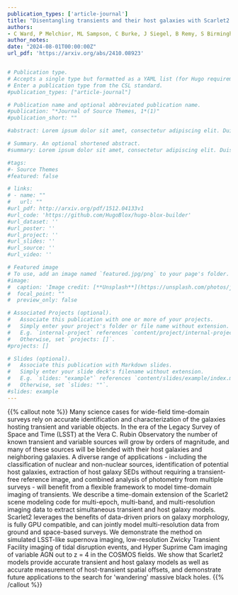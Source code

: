 ```yaml
---
publication_types: ['article-journal']
title: "Disentangling transients and their host galaxies with Scarlet2: A framework to forward model multi-epoch imaging"
authors:
- C Ward, P Melchior, ML Sampson, C Burke, J Siegel, B Remy, S Birmingham, E Ramey, S van Velzen
author_notes:
date: "2024-08-01T00:00:00Z"
url_pdf: 'https://arxiv.org/abs/2410.08923'


# Publication type.
# Accepts a single type but formatted as a YAML list (for Hugo requirements).
# Enter a publication type from the CSL standard.
#publication_types: ["article-journal"]

# Publication name and optional abbreviated publication name.
#publication: "*Journal of Source Themes, 1*(1)"
#publication_short: ""

#abstract: Lorem ipsum dolor sit amet, consectetur adipiscing elit. Duis posuere tellus ac #convallis placerat. Proin tincidunt magna sed ex sollicitudin condimentum. Sed ac faucibus dolor, #scelerisque sollicitudin nisi. Cras purus urna, suscipit quis sapien eu, pulvinar tempor diam. #Quisque risus orci, mollis id ante sit amet, gravida egestas nisl. Sed ac tempus magna. Proin in #dui enim. Donec condimentum, sem id dapibus fringilla, tellus enim condimentum arcu, nec volutpat #est felis vel metus. Vestibulum sit amet erat at nulla eleifend gravida.

# Summary. An optional shortened abstract.
#summary: Lorem ipsum dolor sit amet, consectetur adipiscing elit. Duis posuere tellus ac convallis #placerat. Proin tincidunt magna sed ex sollicitudin condimentum.

#tags:
#- Source Themes
#featured: false

# links:
# - name: ""
#   url: ""
#url_pdf: http://arxiv.org/pdf/1512.04133v1
#url_code: 'https://github.com/HugoBlox/hugo-blox-builder'
#url_dataset: ''
#url_poster: ''
#url_project: ''
#url_slides: ''
#url_source: ''
#url_video: ''

# Featured image
# To use, add an image named `featured.jpg/png` to your page's folder. 
#image:
#  caption: 'Image credit: [**Unsplash**](https://unsplash.com/photos/jdD8gXaTZsc)'
#  focal_point: ""
#  preview_only: false

# Associated Projects (optional).
#   Associate this publication with one or more of your projects.
#   Simply enter your project's folder or file name without extension.
#   E.g. `internal-project` references `content/project/internal-project/index.md`.
#   Otherwise, set `projects: []`.
#projects: []

# Slides (optional).
#   Associate this publication with Markdown slides.
#   Simply enter your slide deck's filename without extension.
#   E.g. `slides: "example"` references `content/slides/example/index.md`.
#   Otherwise, set `slides: ""`.
#slides: example
---
```


{{% callout note %}}
Many science cases for wide-field time-domain surveys rely on accurate identification and characterization of the galaxies hosting transient and variable objects. In the era of the Legacy Survey of Space and Time (LSST) at the Vera C. Rubin Observatory the number of known transient and variable sources will grow by orders of magnitude, and many of these sources will be blended with their host galaxies and neighboring galaxies. A diverse range of applications - including the classification of nuclear and non-nuclear sources, identification of potential host galaxies, extraction of host galaxy SEDs without requiring a transient-free reference image, and combined analysis of photometry from multiple surveys - will benefit from a flexible framework to model time-domain imaging of transients. We describe a time-domain extension of the Scarlet2 scene modeling code for multi-epoch, multi-band, and multi-resolution imaging data to extract simultaneous transient and host galaxy models. Scarlet2 leverages the benefits of data-driven priors on galaxy morphology, is fully GPU compatible, and can jointly model multi-resolution data from ground and space-based surveys. We demonstrate the method on simulated LSST-like supernova imaging, low-resolution Zwicky Transient Facility imaging of tidal disruption events, and Hyper Suprime Cam imaging of variable AGN out to z = 4 in the COSMOS fields. We show that Scarlet2 models provide accurate transient and host galaxy models as well as accurate measurement of host-transient spatial offsets, and demonstrate future applications to the search for 'wandering' massive black holes.
{{% /callout %}}
